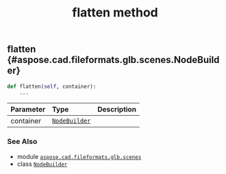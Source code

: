 ﻿---
title: flatten method
second_title: Aspose.CAD for Python via .NET API References
description: 
type: docs
weight: 40
url: /python-net/aspose.cad.fileformats.glb.scenes/nodebuilder/flatten/
is_root: false
---

## flatten {#aspose.cad.fileformats.glb.scenes.NodeBuilder}





```python
def flatten(self, container):
    ...
```


| Parameter | Type | Description |
| :- | :- | :- |
| container | [`NodeBuilder`](/cad/python-net/aspose.cad.fileformats.glb.scenes/nodebuilder) |  |



### See Also
* module [`aspose.cad.fileformats.glb.scenes`](../../)
* class [`NodeBuilder`](/cad/python-net/aspose.cad.fileformats.glb.scenes/nodebuilder)
